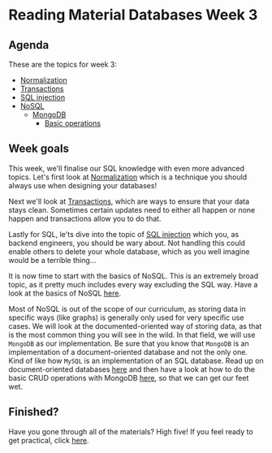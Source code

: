 # Reading Material Databases Week 3

## Agenda

These are the topics for week 3:

- [Normalization](https://hackyourfuture.github.io/study/#/databases/sql/normalization)
- [Transactions](https://hackyourfuture.github.io/study/#/databases/sql/transactions)
- [SQL injection](https://hackyourfuture.github.io/study/#/databases/sql/sql-injection)
- [NoSQL](https://hackyourfuture.github.io/study/#/databases/nosql/README.md)
    - [MongoDB](https://hackyourfuture.github.io/study/#/databases/nosql/mongodb/README.md)
        - [Basic operations](https://hackyourfuture.github.io/study/#/databases/nosql/mongodb/basic-operations.md)

## Week goals

This week, we'll finalise our SQL knowledge with even more advanced topics. Let's first look at [Normalization](https://hackyourfuture.github.io/study/#/databases/sql/normalization) which is a technique you should always use when designing your databases!

Next we'll look at [Transactions](https://hackyourfuture.github.io/study/#/databases/sql/transactions), which are ways to ensure that your data stays clean. Sometimes certain updates need to either all happen or none happen and transactions allow you to do that.

Lastly for SQL, le'ts dive into the topic of [SQL injection](https://hackyourfuture.github.io/study/#/databases/sql/sql-injection) which you, as backend engineers, you should be wary about. Not handling this could enable others to delete your whole database, which as you well imagine would be a terrible thing...

It is now time to start with the basics of NoSQL. This is an extremely broad topic, as it pretty much includes every way excluding the SQL way. Have a look at the basics of NoSQL [here](https://hackyourfuture.github.io/study/#/databases/nosql/README.md).

Most of NoSQL is out of the scope of our curriculum, as storing data in specific ways (like graphs) is generally only used for very specific use cases. We will look at the documented-oriented way of storing data, as that is the most common thing you will see in the wild. In that field, we will use `MongoDB` as our implementation. Be sure that you know that `MongoDB` is an implementation of a document-oriented database and not the only one. Kind of like how `MySQL` is an implementation of an SQL database. Read up on document-oriented databases [here](https://hackyourfuture.github.io/study/#/databases/nosql/mongodb/README.md) and then have a look at how to do the basic CRUD operations with MongoDB [here](https://hackyourfuture.github.io/study/#/databases/nosql/mongodb/basic-operations.md), so that we can get our feet wet.

## Finished?

Have you gone through all of the materials? High five! If you feel ready to get practical, click [here](./MAKEME.md).
